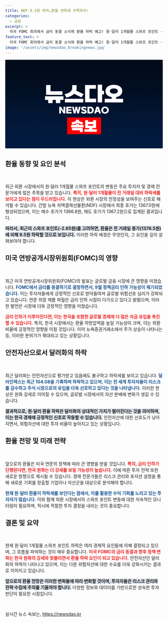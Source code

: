 ```yaml
---
title: NDF 9.5원 하락…환율 변화에 주목하라!
categories:
  - 금융
excerpt: >
  미국 FOMC 회의에서 금리 동결 소식에 환율 하락 예고! 원·달러 1개월물 스와프 포인트 -2.65원, 글로벌 위험선호 심리로 환율 하방압력 증가. 클릭하여 자세한 내용을 확인하세요!
feature_text: >
  미국 FOMC 회의에서 금리 동결 소식에 환율 하락 예고! 원·달러 1개월물 스와프 포인트 -2.65원, 글로벌 위험선호 심리로 환율 하방압력 증가. 클릭하여 자세한 내용을 확인하세요!
image: '/assets/img/newsdao_breakingnews.jpg'
---
```


<p><img src="/assets/img/newsdao_breakingnews.jpg" alt="ranknews 속보" /></p>

<h2 data-ke-size="size26">환율 동향 및 요인 분석</h2>

<p data-ke-size="size16">&nbsp;</p>

<p>최근 외환 시장에서의 원·달러 1개월물 스와프 포인트의 변동은 주요 투자자 및 경제 전문가에게 많은 주목을 받고 있습니다. <b><span style="color: #ee2323;">특히, 원·달러 1개월물이 전 거래일 대비 하락세를 보이고 있다는 점이 두드러집니다.</span></b> 이 현상은 외환 시장의 안정성을 보여주는 신호로 해석될 수 있습니다. 간밤 뉴욕 차액결제선물환(NDF) 시장에서 최종 호가는 1367.0원에 형성되었으며, 이는 매수 호가가 1366.8원, 매도 호가가 1367.2원으로 집계된 결과입니다. </p>

<p><b><span style="background-color: #21538527;">따라서, 최근의 스와프 포인트(-2.65원)를 고려하면, 환율은 전 거래일 종가(1376.5원)에 비해 9.5원 하락할 것으로 보입니다.</span></b> 이러한 하락 배경은 무엇인지, 그 요인을 깊이 살펴보아야 합니다.</p>

<h2 data-ke-size="size26">미국 연방공개시장위원회(FOMC)의 영향</h2>

<p data-ke-size="size16">&nbsp;</p>

<p>최근 미국 연방공개시장위원회(FOMC)의 발표는 글로벌 금융 시장에 큰 영향을 미쳤습니다. <b><span style="color: #1a5490;">FOMC에서 금리를 동결하기로 결정하면서, 9월 정책금리 인하 가능성이 제기되었습니다.</span></b> 이는 투자자들에게 긍정적인 신호로 받아들여져 글로벌 위험선호 심리가 강화되고 있습니다. 연준 의장 제롬 파월은 금리 인하 시점이 다가오고 있다고 밝혔으며, 이러한 발언은 시장에 더욱 긍정적인 영향을 미쳤습니다.</p>

<p><b><span style="color: #ee2323;">금리 인하가 이루어진다면, 이는 한국을 포함한 글로벌 경제에 더 많은 자금 유입을 촉진할 수 있습니다.</span></b> 특히, 한국 시장에서는 환율 하방압력을 높일 가능성이 크며, 이는 외환 비율에 긍정적인 영향을 미칠 것입니다. 이미 뉴욕증권거래소에서 주가 상승이 나타나는 등, 이러한 분위기가 확대되고 있는 상황입니다.</p>

<h2 data-ke-size="size26">안전자산으로서 달러화의 하락</h2>

<p data-ke-size="size16">&nbsp;</p>

<p>최근 달러화는 안전자산으로 평가받고 있음에도 불구하고 하락세를 보이고 있습니다. <b><span style="color: #1a5490;">달러인덱스는 최근 104.08을 기록하며 하락하고 있으며, 이는 전 세계 투자자들이 리스크를 감수하고 주식 시장으로의 유입을 더욱 선호하고 있다는 것을 나타냅니다.</span></b> 이러한 현상은 원화 강세로 이어질 수 있으며, 글로벌 시장에서의 자산 분배에 변화가 생길 수 있습니다.</p>

<p><b><span style="background-color: #21538527;">결과적으로, 원·달러 환율 하락은 달러화의 상대적인 가치가 떨어진다는 것을 의미하며, 이는 한국 경제에 긍정적인 신호로 작용할 수 있습니다.</span></b> 안전자산에 대한 선호도가 낮아지면서, 위험자산에 대한 투자 비율이 높아지고 있는 상황입니다.</p>

<h2 data-ke-size="size26">환율 전망 및 미래 전략</h2>

<p data-ke-size="size16">&nbsp;</p>

<p>앞으로의 환율은 미국 연준의 정책에 따라 큰 영향을 받을 것입니다. <b><span style="color: #ee2323;">특히, 금리 인하가 단행된다면, 한국 원화는 더 강세를 보일 가능성이 높습니다.</span></b> 이에 따른 투자 전략 또한 새로운 방향으로 제시될 수 있습니다. 경제 전문가들은 리스크 관리와 포지션 설정을 통해 새로운 기회를 창출할 기업이나 자산군을 대상으로 분석해야 합니다.</p>

<p><b><span style="color: #1a5490;">현재 원·달러 환율이 하락세를 보인다는 점에서, 이를 활용한 수익 기회를 노리고 있는 투자자가 많습니다.</span></b> 이와 함께 외환 시장에서의 스와프 포인트 변동에 대한 지속적인 모니터링이 필요하며, 적시에 적절한 투자 결정을 내리는 것이 중요합니다.</p>

<h2 data-ke-size="size26">결론 및 요약</h2>

<p data-ke-size="size16">&nbsp;</p>

<p>현재 원·달러 1개월물 스와프 포인트 하락은 여러 경제적 요인들에 의해 결정되고 있으며, 그 흐름을 파악하는 것이 매우 중요합니다. <b><span style="color: #ee2323;">미국 FOMC의 금리 동결과 향후 정책 변화는 한국 원화의 강세와 맞물리면서 환율 하락 요인이 되고 있습니다.</span></b> 안전자산인 달러화의 하락이 나타나고 있으며, 이는 다른 위험자산에 대한 수요를 더욱 강화시키는 결과로 이어지고 있습니다. </p>

<p><b><span style="background-color: #21538527;">앞으로의 환율 전망은 이러한 변화들에 따라 변화할 것이며, 투자자들은 리스크 관리와 전략 수립에 주의를 기울여야 합니다.</span></b> 다양한 정보와 데이터를 기반으로한 성숙한 투자 판단이 필요한 시점입니다.</p>

<p data-ke-size="size16">&nbsp;</p>
실시간 뉴스 속보는, <a href="https://newsdao.kr" rel="dofollow">https://newsdao.kr</a>


